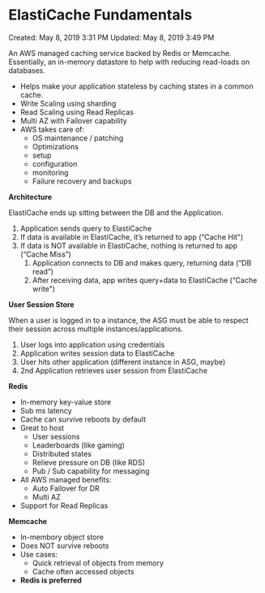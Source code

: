 # ElastiCache Fundamentals

Created: May 8, 2019 3:31 PM
Updated: May 8, 2019 3:49 PM

An AWS managed caching service backed by Redis or Memcache. Essentially, an in-memory datastore to help with reducing read-loads on databases.

- Helps make your application stateless by caching states in a common cache.
- Write Scaling using sharding
- Read Scaling using Read Replicas
- Multi AZ with Failover capability
- AWS takes care of:
    - OS maintenance / patching
    - Optimizations
    - setup
    - configuration
    - monitoring
    - Failure recovery and backups

**Architecture**

ElastiCache ends up sitting between the DB and the Application.

1. Application sends query to ElastiCache
2. If data is available in ElastiCache, it’s returned to app (“Cache Hit")
3. If data is NOT available in ElastiCache, nothing is returned to app (“Cache Miss”)
    1. Application connects to DB and makes query, returning data (“DB read”)
    2. After receiving data, app writes query+data to ElastiCache (“Cache write")

**User Session Store**

When a user is logged in to a instance, the ASG must be able to respect their session across multiple instances/applications.

1. User logs into application using credentials
2. Application writes session data to ElastiCache
3. User hits other application (different instance in ASG, maybe)
4. 2nd Application retrieves user session from ElastiCache

**Redis**

- In-memory key-value store
- Sub ms latency
- Cache can survive reboots by default
- Great to host
    - User sessions
    - Leaderboards (like gaming)
    - Distributed states
    - Relieve pressure on DB (like RDS)
    - Pub / Sub capability for messaging
- All AWS managed benefits:
    - Auto Failover for DR
    - Multi AZ
- Support for Read Replicas

**Memcache**

- In-membory object store
- Does NOT survive reboots
- Use cases:
    - Quick retrieval of objects from memory
    - Cache often accessed objects
- **Redis is preferred**